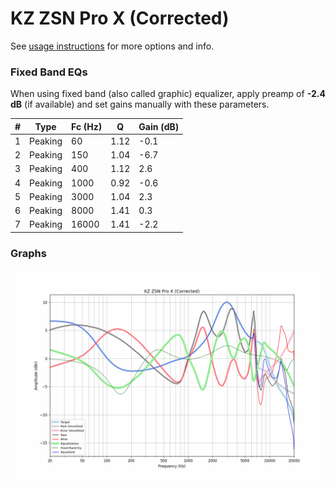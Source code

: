 # KZ ZSN Pro X (Corrected)
See [usage instructions](https://github.com/jaakkopasanen/AutoEq#usage) for more options and info.

### Fixed Band EQs
When using fixed band (also called graphic) equalizer, apply preamp of **-2.4 dB** (if available) and set gains manually with these parameters.

|   # | Type    |   Fc (Hz) |    Q |   Gain (dB) |
|-----|---------|-----------|------|-------------|
|   1 | Peaking |        60 | 1.12 |        -0.1 |
|   2 | Peaking |       150 | 1.04 |        -6.7 |
|   3 | Peaking |       400 | 1.12 |         2.6 |
|   4 | Peaking |      1000 | 0.92 |        -0.6 |
|   5 | Peaking |      3000 | 1.04 |         2.3 |
|   6 | Peaking |      8000 | 1.41 |         0.3 |
|   7 | Peaking |     16000 | 1.41 |        -2.2 |

### Graphs
![](./KZ%20ZSN%20Pro%20X%20(Corrected).png)
